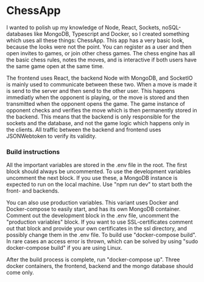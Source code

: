 # ChessApp

I wanted to polish up my knowledge of Node, React, Sockets, noSQL-databases like MongoDB, Typescript and Docker, so I created something which uses all these things: ChessApp. This app has a very basic look, because the looks were not the point. You can register as a user and then open invites to games, or join other chess games. The chess engine has all the basic chess rules, notes the moves, and is interactive if both users have the same game open at the same time. 

The frontend uses React, the backend Node with MongoDB, and SocketIO is mainly used to communicate between these two. When a move is made it is send to the server and then send to the other user. This happens immediatly when the opponent is playing, or the move is stored and then transmitted when the opponent opens the game. The game instance of opponent checks and verifies the move which is then permanently stored in the backend. This means that the backend is only responsible for the sockets and the database, and not the game logic which happens only in the clients. All traffic between the backend and frontend uses JSONWebtoken to verify its validity. 

### Build instructions
All the important variables are stored in the .env file in the root. The first block should always be uncommented. To use the development variables uncomment the next block. If you use these, a MongoDB instance is expected to run on the local machine. Use "npm run dev" to start both the front- and backends. 

You can also use production variables. This variant uses Docker and Docker-compose to easily start, and has its own MongoDB container. Comment out the development block in the .env file, uncomment the "production variables" block. If you want to use SSL-certificates comment out that block and provide your own certificates in the ssl directory, and possibly change them in the .env file. To build use "docker-compose build". In rare cases an access error is thrown, which can be solved by using "sudo docker-compose build" if you are using Linux. 

After the build process is complete, run "docker-compose up". Three docker containers, the frontend, backend and the mongo database should come only.

